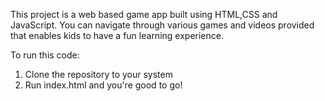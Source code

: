 This project is a web based game app built using HTML,CSS and JavaScript. You can navigate through various games and videos provided that enables kids to have a fun learning experience.

To run this code:
1. Clone the repository to your system
2. Run index.html and you're good to go!
